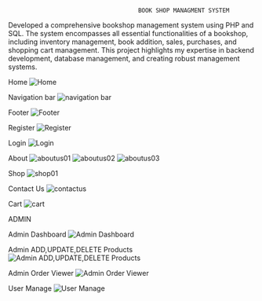                                         BOOK SHOP MANAGMENT SYSTEM

Developed a comprehensive bookshop management system using PHP and SQL. The system encompasses all essential functionalities of a bookshop, including inventory management, book addition, sales, purchases, and shopping cart management. This project highlights my expertise in backend development, database management, and creating robust management systems.

Home
![Home](https://github.com/user-attachments/assets/f57ccb26-f844-4e09-b3d7-d5b8767c1836)

Navigation bar
![navigation bar](https://github.com/user-attachments/assets/6cb9ecc0-b67e-488b-a101-e46b5772c539)

Footer
![Footer](https://github.com/user-attachments/assets/cde4541a-16a5-4ea7-84c5-b2f48e0837eb)

Register
![Register](https://github.com/user-attachments/assets/bacd3708-0e37-4f1d-b1ef-81d457c187d2)

Login
![Login](https://github.com/user-attachments/assets/5d044e78-7dd0-4bf2-ba31-ef686f451d34)

About
![aboutus01](https://github.com/user-attachments/assets/b053ff69-1d47-42db-81c8-f9ce37d14c00)
![aboutus02](https://github.com/user-attachments/assets/fe1b7589-918c-4d19-b8b1-703fcdf8ff1d)
![aboutus03](https://github.com/user-attachments/assets/6b430485-bc8c-4ece-8a90-8250a18b223f)

Shop
![shop01](https://github.com/user-attachments/assets/2a7e7732-ef2f-4919-9b7a-5666175db9ef)

Contact Us
![contactus](https://github.com/user-attachments/assets/4806992a-ab11-45b7-8602-66d001fd4838)

Cart
![cart](https://github.com/user-attachments/assets/eecdb50c-d48d-458f-a73c-466be8844712)


ADMIN 

Admin Dashboard
![Admin Dashboard](https://github.com/user-attachments/assets/d9c81694-f1aa-4fcf-b0f2-c551570703a8)

Admin ADD,UPDATE,DELETE Products
![Admin ADD,UPDATE,DELETE Products](https://github.com/user-attachments/assets/0d3944b4-2ac0-4fba-a61b-da1dd18aadf4)

Admin Order Viewer
![Admin Order Viewer](https://github.com/user-attachments/assets/4fb53557-c3ef-4077-8300-8127b967634b)

User Manage
![User Manage](https://github.com/user-attachments/assets/1812aace-c4bf-42c2-a900-bcb3a8e3aec5)







